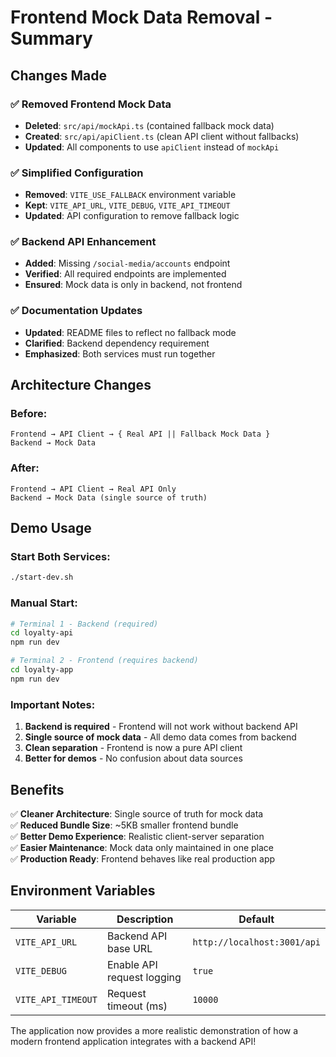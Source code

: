 # Frontend Mock Data Removal - Summary

## Changes Made

### ✅ **Removed Frontend Mock Data**
- **Deleted**: `src/api/mockApi.ts` (contained fallback mock data)
- **Created**: `src/api/apiClient.ts` (clean API client without fallbacks)
- **Updated**: All components to use `apiClient` instead of `mockApi`

### ✅ **Simplified Configuration**
- **Removed**: `VITE_USE_FALLBACK` environment variable
- **Kept**: `VITE_API_URL`, `VITE_DEBUG`, `VITE_API_TIMEOUT`
- **Updated**: API configuration to remove fallback logic

### ✅ **Backend API Enhancement**
- **Added**: Missing `/social-media/accounts` endpoint
- **Verified**: All required endpoints are implemented
- **Ensured**: Mock data is only in backend, not frontend

### ✅ **Documentation Updates**
- **Updated**: README files to reflect no fallback mode
- **Clarified**: Backend dependency requirement
- **Emphasized**: Both services must run together

## Architecture Changes

### Before:
```
Frontend → API Client → { Real API || Fallback Mock Data }
Backend → Mock Data
```

### After:
```
Frontend → API Client → Real API Only
Backend → Mock Data (single source of truth)
```

## Demo Usage

### **Start Both Services:**
```bash
./start-dev.sh
```

### **Manual Start:**
```bash
# Terminal 1 - Backend (required)
cd loyalty-api
npm run dev

# Terminal 2 - Frontend (requires backend)
cd loyalty-app
npm run dev
```

### **Important Notes:**
1. **Backend is required** - Frontend will not work without backend API
2. **Single source of mock data** - All demo data comes from backend
3. **Clean separation** - Frontend is now a pure API client
4. **Better for demos** - No confusion about data sources

## Benefits

✅ **Cleaner Architecture**: Single source of truth for mock data  
✅ **Reduced Bundle Size**: ~5KB smaller frontend bundle  
✅ **Better Demo Experience**: Realistic client-server separation  
✅ **Easier Maintenance**: Mock data only maintained in one place  
✅ **Production Ready**: Frontend behaves like real production app  

## Environment Variables

| Variable | Description | Default |
|----------|-------------|---------|
| `VITE_API_URL` | Backend API base URL | `http://localhost:3001/api` |
| `VITE_DEBUG` | Enable API request logging | `true` |
| `VITE_API_TIMEOUT` | Request timeout (ms) | `10000` |

The application now provides a more realistic demonstration of how a modern frontend application integrates with a backend API!